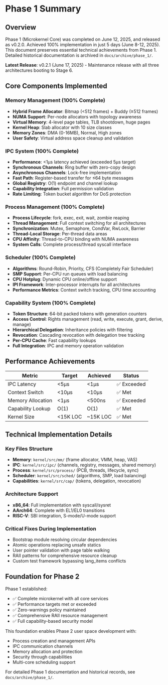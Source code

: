 # Phase 1 Summary

## Overview

Phase 1 (Microkernel Core) was completed on June 12, 2025, and released as v0.2.0. Achieved 100% implementation in just 5 days (June 8-12, 2025). This document preserves essential technical achievements from Phase 1. Detailed historical documentation is archived in `docs/archive/phase_1/`.

**Latest Release**: v0.2.1 (June 17, 2025) - Maintenance release with all three architectures booting to Stage 6.

## Core Components Implemented

### Memory Management (100% Complete)
- **Hybrid Frame Allocator**: Bitmap (<512 frames) + Buddy (≥512 frames)
- **NUMA Support**: Per-node allocators with topology awareness
- **Virtual Memory**: 4-level page tables, TLB shootdown, huge pages
- **Kernel Heap**: Slab allocator with 10 size classes
- **Memory Zones**: DMA (0-16MB), Normal, High zones
- **User Safety**: Virtual address space cleanup and validation

### IPC System (100% Complete)
- **Performance**: <1μs latency achieved (exceeded 5μs target)
- **Synchronous Channels**: Ring buffer with zero-copy design
- **Asynchronous Channels**: Lock-free implementation
- **Fast Path**: Register-based transfer for ≤64 byte messages
- **Global Registry**: O(1) endpoint and channel lookup
- **Capability Integration**: Full permission validation
- **Rate Limiting**: Token bucket algorithm for DoS protection

### Process Management (100% Complete)
- **Process Lifecycle**: fork, exec, exit, wait, zombie reaping
- **Thread Management**: Full context switching for all architectures
- **Synchronization**: Mutex, Semaphore, CondVar, RwLock, Barrier
- **Thread-Local Storage**: Per-thread data areas
- **CPU Affinity**: Thread-to-CPU binding with NUMA awareness
- **System Calls**: Complete process/thread syscall interface

### Scheduler (100% Complete)
- **Algorithms**: Round-Robin, Priority, CFS (Completely Fair Scheduler)
- **SMP Support**: Per-CPU run queues with load balancing
- **CPU Hotplug**: Dynamic CPU online/offline support
- **IPI Framework**: Inter-processor interrupts for all architectures
- **Performance Metrics**: Context switch tracking, CPU time accounting

### Capability System (100% Complete)
- **Token Structure**: 64-bit packed tokens with generation counters
- **Access Control**: Rights management (read, write, execute, grant, derive, manage)
- **Hierarchical Delegation**: Inheritance policies with filtering
- **Revocation**: Cascading revocation with delegation tree tracking
- **Per-CPU Cache**: Fast capability lookups
- **Full Integration**: IPC and memory operation validation

## Performance Achievements

| Metric | Target | Achieved | Status |
|--------|--------|----------|---------|
| IPC Latency | <5μs | <1μs | ✅ Exceeded |
| Context Switch | <10μs | <10μs | ✅ Met |
| Memory Allocation | <1μs | <500ns | ✅ Exceeded |
| Capability Lookup | O(1) | O(1) | ✅ Met |
| Kernel Size | <15K LOC | ~15K LOC | ✅ Met |

## Technical Implementation Details

### Key Files Structure
- **Memory**: `kernel/src/mm/` (frame allocator, VMM, heap, VAS)
- **IPC**: `kernel/src/ipc/` (channels, registry, messages, shared memory)
- **Process**: `kernel/src/process/` (PCB, threads, lifecycle, sync)
- **Scheduler**: `kernel/src/sched/` (algorithms, SMP, load balancing)
- **Capabilities**: `kernel/src/cap/` (tokens, delegation, revocation)

### Architecture Support
- **x86_64**: Full implementation with syscall/sysret
- **AArch64**: Complete with EL1/EL0 transitions
- **RISC-V**: SBI integration, S-mode/U-mode support

### Critical Fixes During Implementation
- Bootstrap module resolving circular dependencies
- Atomic operations replacing unsafe statics
- User pointer validation with page table walking
- RAII patterns for comprehensive resource cleanup
- Custom test framework bypassing lang_items conflicts

## Foundation for Phase 2

Phase 1 established:
- ✅ Complete microkernel with all core services
- ✅ Performance targets met or exceeded
- ✅ Zero-warnings policy maintained
- ✅ Comprehensive RAII resource management
- ✅ Full capability-based security model

This foundation enables Phase 2 user space development with:
- Process creation and management APIs
- IPC communication channels
- Memory allocation and protection
- Security through capabilities
- Multi-core scheduling support

For detailed Phase 1 documentation and historical records, see `docs/archive/phase_1/`.